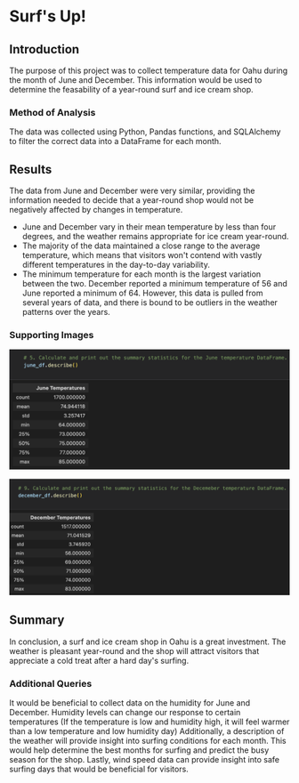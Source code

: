 # Surf's Up!

## Introduction
The purpose of this project was to collect temperature data for Oahu during the month of June and December. This information would be used to determine the feasability of a year-round surf and ice cream shop.

### Method of Analysis
The data was collected using Python, Pandas functions, and SQLAlchemy to filter the correct data into a DataFrame for each month. 

## Results
The data from June and December were very similar, providing the information needed to decide that a year-round shop would not be negatively affected by changes in temperature.
- June and December vary in their mean temperature by less than four degrees, and the weather remains appropriate for ice cream year-round.
- The majority of the data maintained a close range to the average temperature, which means that visitors won't contend with vastly different temperatures in the day-to-day variability. 
- The minimum temperature for each month is the largest variation between the two. December reported a minimum temperature of 56 and June reported a minimum of 64. However, this data is pulled from several years of data, and there is bound to be outliers in the weather patterns over the years. 

### Supporting Images
![june.png](https://github.com/Simranbains1/surfs_up/blob/main/june.png)

![december.png](https://github.com/Simranbains1/surfs_up/blob/main/december.png)

## Summary
In conclusion, a surf and ice cream shop in Oahu is a great investment. The  weather is pleasant year-round and the shop will attract visitors that appreciate a cold treat after a hard day's surfing.

### Additional Queries
It would be beneficial to collect data on the humidity for June and December. Humidity levels can change our response to certain temperatures (If the temperature is low and humidity high, it will feel warmer than a low temperature and low humidity day)
Additionally, a description of the weather will provide insight into surfing conditions for each month. This would help determine the best months for surfing and predict the busy season for the shop. 
Lastly, wind speed data can provide insight into safe surfing days that would be beneficial for visitors. 
